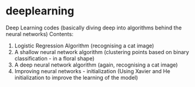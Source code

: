# deeplearning
Deep Learning codes (basically diving deep into algorithms behind the neural networks)
Contents:
1. Logistic Regression Algorithm (recognising a cat image)
2. A shallow neural network algorithm (clustering points based on binary classification - in a floral shape)
3. A deep neural network algorithm (again, recognising a cat image)
4. Improving neural networks - initialization (Using Xavier and He initialization to improve the learning of the model)
